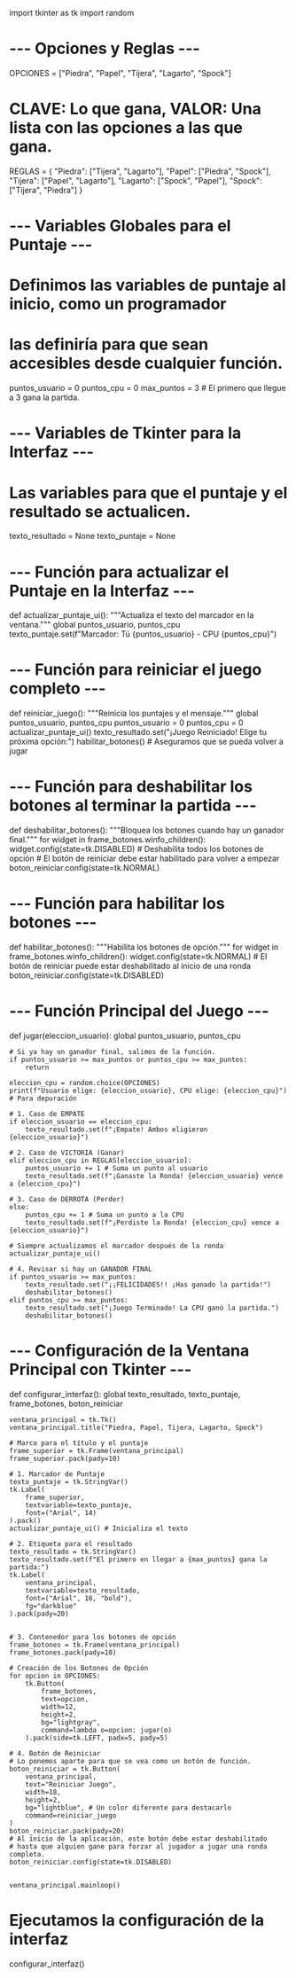 import tkinter as tk
import random

# --- Opciones y Reglas ---
OPCIONES = ["Piedra", "Papel", "Tijera", "Lagarto", "Spock"]

# CLAVE: Lo que gana, VALOR: Una lista con las opciones a las que gana.
REGLAS = {
    "Piedra": ["Tijera", "Lagarto"],
    "Papel": ["Piedra", "Spock"],
    "Tijera": ["Papel", "Lagarto"],
    "Lagarto": ["Spock", "Papel"],
    "Spock": ["Tijera", "Piedra"]
}

# --- Variables Globales para el Puntaje ---
# Definimos las variables de puntaje al inicio, como un programador
# las definiría para que sean accesibles desde cualquier función.
puntos_usuario = 0
puntos_cpu = 0
max_puntos = 3 # El primero que llegue a 3 gana la partida.

# --- Variables de Tkinter para la Interfaz ---
# Las variables para que el puntaje y el resultado se actualicen.
texto_resultado = None
texto_puntaje = None

# --- Función para actualizar el Puntaje en la Interfaz ---
def actualizar_puntaje_ui():
    """Actualiza el texto del marcador en la ventana."""
    global puntos_usuario, puntos_cpu
    texto_puntaje.set(f"Marcador: Tú {puntos_usuario} - CPU {puntos_cpu}")

# --- Función para reiniciar el juego completo ---
def reiniciar_juego():
    """Reinicia los puntajes y el mensaje."""
    global puntos_usuario, puntos_cpu
    puntos_usuario = 0
    puntos_cpu = 0
    actualizar_puntaje_ui()
    texto_resultado.set("¡Juego Reiniciado! Elige tu próxima opción:")
    habilitar_botones() # Aseguramos que se pueda volver a jugar

# --- Función para deshabilitar los botones al terminar la partida ---
def deshabilitar_botones():
    """Bloquea los botones cuando hay un ganador final."""
    for widget in frame_botones.winfo_children():
        widget.config(state=tk.DISABLED) # Deshabilita todos los botones de opción
    # El botón de reiniciar debe estar habilitado para volver a empezar
    boton_reiniciar.config(state=tk.NORMAL)

# --- Función para habilitar los botones ---
def habilitar_botones():
    """Habilita los botones de opción."""
    for widget in frame_botones.winfo_children():
        widget.config(state=tk.NORMAL)
    # El botón de reiniciar puede estar deshabilitado al inicio de una ronda
    boton_reiniciar.config(state=tk.DISABLED)

# --- Función Principal del Juego ---
def jugar(eleccion_usuario):
    global puntos_usuario, puntos_cpu

    # Si ya hay un ganador final, salimos de la función.
    if puntos_usuario >= max_puntos or puntos_cpu >= max_puntos:
        return

    eleccion_cpu = random.choice(OPCIONES)
    print(f"Usuario elige: {eleccion_usuario}, CPU elige: {eleccion_cpu}") # Para depuración

    # 1. Caso de EMPATE
    if eleccion_usuario == eleccion_cpu:
        texto_resultado.set(f"¡Empate! Ambos eligieron {eleccion_usuario}")

    # 2. Caso de VICTORIA (Ganar)
    elif eleccion_cpu in REGLAS[eleccion_usuario]:
        puntos_usuario += 1 # Suma un punto al usuario
        texto_resultado.set(f"¡Ganaste la Ronda! {eleccion_usuario} vence a {eleccion_cpu}")

    # 3. Caso de DERROTA (Perder)
    else:
        puntos_cpu += 1 # Suma un punto a la CPU
        texto_resultado.set(f"¡Perdiste la Ronda! {eleccion_cpu} vence a {eleccion_usuario}")

    # Siempre actualizamos el marcador después de la ronda
    actualizar_puntaje_ui()

    # 4. Revisar si hay un GANADOR FINAL
    if puntos_usuario >= max_puntos:
        texto_resultado.set("¡¡FELICIDADES!! ¡Has ganado la partida!")
        deshabilitar_botones()
    elif puntos_cpu >= max_puntos:
        texto_resultado.set("¡Juego Terminado! La CPU ganó la partida.")
        deshabilitar_botones()


# --- Configuración de la Ventana Principal con Tkinter ---

def configurar_interfaz():
    global texto_resultado, texto_puntaje, frame_botones, boton_reiniciar

    ventana_principal = tk.Tk()
    ventana_principal.title("Piedra, Papel, Tijera, Lagarto, Spock")

    # Marco para el título y el puntaje
    frame_superior = tk.Frame(ventana_principal)
    frame_superior.pack(pady=10)

    # 1. Marcador de Puntaje
    texto_puntaje = tk.StringVar()
    tk.Label(
        frame_superior,
        textvariable=texto_puntaje,
        font=("Arial", 14)
    ).pack()
    actualizar_puntaje_ui() # Inicializa el texto

    # 2. Etiqueta para el resultado
    texto_resultado = tk.StringVar()
    texto_resultado.set(f"El primero en llegar a {max_puntos} gana la partida:")
    tk.Label(
        ventana_principal,
        textvariable=texto_resultado,
        font=("Arial", 16, "bold"),
        fg="darkblue"
    ).pack(pady=20)


    # 3. Contenedor para los botones de opción
    frame_botones = tk.Frame(ventana_principal)
    frame_botones.pack(pady=10)

    # Creación de los Botones de Opción
    for opcion in OPCIONES:
        tk.Button(
            frame_botones,
            text=opcion,
            width=12,
            height=2,
            bg="lightgray",
            command=lambda o=opcion: jugar(o)
        ).pack(side=tk.LEFT, padx=5, pady=5)

    # 4. Botón de Reiniciar
    # Lo ponemos aparte para que se vea como un botón de función.
    boton_reiniciar = tk.Button(
        ventana_principal,
        text="Reiniciar Juego",
        width=18,
        height=2,
        bg="lightblue", # Un color diferente para destacarlo
        command=reiniciar_juego
    )
    boton_reiniciar.pack(pady=20)
    # Al inicio de la aplicación, este botón debe estar deshabilitado
    # hasta que alguien gane para forzar al jugador a jugar una ronda completa.
    boton_reiniciar.config(state=tk.DISABLED)


    ventana_principal.mainloop()

# Ejecutamos la configuración de la interfaz
configurar_interfaz()
